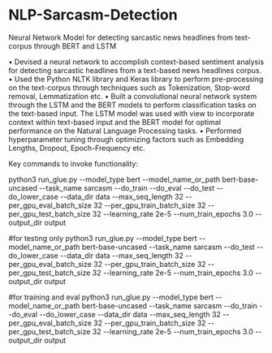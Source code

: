 # NLP-Sarcasm-Detection
Neural Network Model for detecting sarcastic news headlines from text-corpus through BERT and LSTM

• Devised a neural network to accomplish context-based sentiment analysis for detecting sarcastic headlines from a text-based news headlines corpus.
• Used the Python NLTK library and Keras library to perform pre-processing on the text-corpus through techniques such as Tokenization, Stop-word removal, Lemmatization etc.
• Built a convolutional neural network system through the LSTM and the BERT models to perform classification tasks on the text-based input. The LSTM model was used with view to incorporate context within text-based input and the BERT model for optimal performance on the Natural Language Processing tasks.
• Performed hyperparameter tuning through optimizing factors such as Embedding Lengths, Dropout, Epoch-Frequency etc.

Key commands to invoke functionality:

python3 run_glue.py --model_type bert --model_name_or_path bert-base-uncased --task_name sarcasm --do_train --do_eval --do_test --do_lower_case --data_dir data --max_seq_length 32 --per_gpu_eval_batch_size 32 --per_gpu_train_batch_size 32 --per_gpu_test_batch_size 32 --learning_rate 2e-5 --num_train_epochs 3.0 --output_dir output

#for testing only python3 run_glue.py --model_type bert --model_name_or_path bert-base-uncased --task_name sarcasm --do_test --do_lower_case --data_dir data --max_seq_length 32 --per_gpu_eval_batch_size 32 --per_gpu_train_batch_size 32 --per_gpu_test_batch_size 32 --learning_rate 2e-5 --num_train_epochs 3.0 --output_dir output

#for training and eval python3 run_glue.py --model_type bert --model_name_or_path bert-base-uncased --task_name sarcasm --do_train --do_eval --do_lower_case --data_dir data --max_seq_length 32 --per_gpu_eval_batch_size 32 --per_gpu_train_batch_size 32 --per_gpu_test_batch_size 32 --learning_rate 2e-5 --num_train_epochs 3.0 --output_dir output
